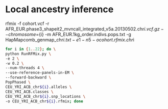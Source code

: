 # Local ancestry inference
rfmix -f cohort.vcf -r AFR_EUR.phase3_shapeit2_mvncall_integrated_v5a.20130502.chr$i.vcf.gz --chromosome=${i} -m AFR_EUR.1kg_order.indivs.pops.txt -g HapMapcomb_genmap_chr${i}.txt -e 1 -n 5 -o cohort.rfmix.chr$i

```bash
for i in {1..22}; do \
python RunRFMix.py \
-e 2 \
-w 0.2 \
--num-threads 4 \
--use-reference-panels-in-EM \
--forward-backward \
PopPhased \
CEU_YRI_ACB_chr${i}.alleles \
CEU_YRI_ACB.classes \
CEU_YRI_ACB_chr${i}.snp_locations \
-o CEU_YRI_ACB_chr${i}.rfmix; done
```